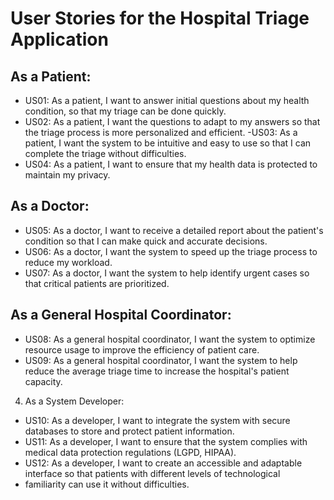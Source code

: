 # User Stories for the Hospital Triage Application

## As a Patient:

- US01: As a patient, I want to answer initial questions about my health condition, so that my triage can be done quickly.
- US02: As a patient, I want the questions to adapt to my answers so that the triage process is more personalized and efficient.
-US03: As a patient, I want the system to be intuitive and easy to use so that I can complete the triage without difficulties.
- US04: As a patient, I want to ensure that my health data is protected to maintain my privacy.

## As a Doctor:

- US05: As a doctor, I want to receive a detailed report about the patient's condition so that I can make quick and accurate decisions.
- US06: As a doctor, I want the system to speed up the triage process to reduce my workload.
- US07: As a doctor, I want the system to help identify urgent cases so that critical patients are prioritized.

## As a General Hospital Coordinator:

- US08: As a general hospital coordinator, I want the system to optimize resource usage to improve the efficiency of patient care.
- US09: As a general hospital coordinator, I want the system to help reduce the average triage time to increase the hospital's patient capacity.

4. As a System Developer:

- US10: As a developer, I want to integrate the system with secure databases to store and protect patient information.
- US11: As a developer, I want to ensure that the system complies with medical data protection regulations (LGPD, HIPAA).
- US12: As a developer, I want to create an accessible and adaptable interface so that patients with different levels of technological 
- familiarity can use it without difficulties.
